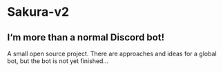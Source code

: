 # Sakura-v2
## I‘m more than a normal Discord bot!
A small open source project. There are approaches and ideas for a global bot, but the bot is not yet finished...
